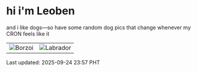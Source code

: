 # hi i'm Leoben

and i like dogs—so have some random dog pics that change whenever my CRON feels like it

|  |  |
|--------|----------|
| ![Borzoi](https://random-dog-vercel.vercel.app/api/random-borzoi?v=1758729435) | ![Labrador](https://random-dog-vercel.vercel.app/api/random-labrador?v=1758729435) |

Last updated: 2025-09-24 23:57 PHT

